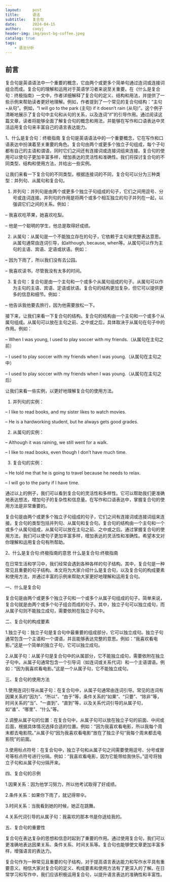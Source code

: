 ```yaml
---
layout:     post
title:      语法
subtitle:   复合句
date:       2024-04-15
author:     caoyj
header-img: img/post-bg-coffee.jpeg
catalog: true
tags:
    - 语法分析
---
```


## 前言

复合句是英语语法中一个重要的概念，它由两个或更多个简单句通过连词或连接词组合而成。复合句的理解和运用对于英语学习者来说至关重要。在《什么是复合句：终极指南》一文中，作者详细解释了复合句的定义、结构和用法，并提供了一些示例来帮助读者更好地理解。例如，作者提到了一个常见的复合句结构：“主句+从句”。例如，“I will go to the park (主句) if it doesn’t rain (从句)”。这个例子清晰地展示了复合句中主句和从句的关系，以及连词“if”的引导作用。通过阅读这篇文章，读者将能够全面了解复合句的概念和用法，并能够在写作和口语表达中灵活运用复合句来丰富自己的语言表达能力。

1、什么是复合句：终极指南
复合句是英语语法中的一个重要概念，它在写作和口语表达中扮演着至关重要的角色。复合句由两个或更多个独立子句组成，每个子句都有自己的主语和谓语，同时它们之间还有连接词或连接词组来连接。复合句的使用可以使句子更加丰富多样，增加表达的灵活性和准确性。我们将探讨复合句的不同类型、结构和使用方法，并给出一些实例。

让我们来看一下复合句的不同类型。根据连接词的不同，复合句可以分为三种类型：并列句、从属句和复合句。

1. 并列句：并列句是由两个或更多个独立子句组成的句子，它们之间用逗号、分号或连词连接。并列句的作用是将两个或多个相互独立的句子并列在一起，以强调它们之间的关系。例如：

– 我喜欢吃苹果，她喜欢吃梨。

– 他是一个聪明的学生，他总是取得好成绩。

2. 从属句：从属句是一个不能独立存在的句子，它依赖于主句来完整表达意思。从属句通常由连词引导，如although, because, when等。从属句可以作为主句的主语、宾语、定语或状语。例如：

– 因为下雨了，所以我们没有去公园。

– 我喜欢读书，尽管我没有太多的时间。

3. 复合句：复合句是由一个主句和一个或多个从属句组成的句子。从属句可以作为主句的主语、宾语、定语或状语。复合句的结构更加复杂，但它可以提供更多的信息和细节。例如：

– 他告诉我他要去旅行，因为他需要放松一下。

接下来，让我们来看一下复合句的结构。复合句的结构由一个主句和一个或多个从属句组成。从属句可以放在主句之前、之中或之后，具体取决于从属句在句子中的作用。例如：

– When I was young, I used to play soccer with my friends.（从属句在主句之前）

– I used to play soccer with my friends when I was young.（从属句在主句之中）

– I used to play soccer with my friends when I was young.（从属句在主句之后）

让我们来看一些实例，以更好地理解复合句的使用方法。

1. 并列句的实例：

– I like to read books, and my sister likes to watch movies.

– He is a hardworking student, but he always gets good grades.

2. 从属句的实例：

– Although it was raining, we still went for a walk.

– I like to read books, even though I don’t have much time.

3. 复合句的实例：

– He told me that he is going to travel because he needs to relax.

– I will go to the party if I have time.

通过以上的例子，我们可以看到复合句的灵活性和多样性。它可以帮助我们更准确地表达想法，增加句子的复杂性和信息量。在写作和口语表达中，掌握复合句的使用方法是非常重要的。

复合句是由两个或更多个独立子句组成的句子，它们之间有连接词或连接词组来连接。复合句的类型包括并列句、从属句和复合句。复合句的结构由一个主句和一个或多个从属句组成，从属句可以放在主句之前、之中或之后。通过掌握复合句的使用方法，我们可以使句子更加丰富多样，增加表达的灵活性和准确性。希望本文对你理解和运用复合句有所帮助。

2、什么是复合句:终极指南的意思
什么是复合句:终极指南

在日常生活和学习中，我们经常会遇到各种各样的句子结构。其中，复合句是一种常见且重要的句子结构。本文将为大家介绍什么是复合句，以及复合句的构成要素和使用方法，并通过丰富的示例来帮助大家更好地理解和运用复合句。

一、什么是复合句

复合句是由两个或更多个独立子句和一个或多个从属子句组成的句子。简单来说，复合句就是由两个或多个句子组合而成的句子。其中，独立子句可以独立成句，而从属子句则不能独立成句，需要依附在独立子句中。

二、复合句的构成要素

1.独立子句：独立子句是复合句中最重要的组成部分，它可以独立成句。独立子句通常包含一个主语和一个谓语，并且能够表达完整的意思。例如：“我喜欢看电影。”这是一个简单的独立子句，它可以独立成句。

2.从属子句：从属子句是复合句中的从属部分，它不能独立成句，需要依附在独立子句中。从属子句通常包含一个引导词（如连词或关系代词）和一个主语谓语。例如：“因为我喜欢看电影。”这是一个从属子句，它不能独立成句。

三、复合句的使用方法

1.使用连词引导从属子句：在复合句中，从属子句通常由连词引导。常见的连词有因果关系的“因为”、“所以”、“由于”等，条件关系的“如果”、“只要”、“除非”等，时间关系的“当”、“一直到”、“直到”等，以及关系代词引导的从属子句，如“谁”、“哪里”、“什么”等。

2.调整从属子句的位置：在复合句中，从属子句可以放在独立子句的前面、中间或后面，根据具体情况选择合适的位置。例如：“因为我喜欢看电影，所以我每个周末都去电影院。”从属子句“因为我喜欢看电影”放在了独立子句“我每个周末都去电影院”的前面。

3.使用标点符号：在复合句中，独立子句和从属子句之间需要使用逗号、分号或冒号等标点符号进行分隔。例如：“我喜欢看电影，因为它能带给我快乐。”逗号将独立子句和从属子句分隔开来。

四、复合句的示例

1.因果关系：因为他学习努力，所以他考试取得了好成绩。

2.条件关系：如果你下雨了，就记得带伞。

3.时间关系：当我看到她的时候，她正在跳舞。

4.关系代词引导的从属子句：我喜欢的那本书是你送给我的。

五、复合句的重要性

复合句在表达复杂的思想和信息时起到了重要的作用。通过使用复合句，我们可以更准确地表达因果关系、条件关系、时间关系等。复合句也能够使文章更加丰富多样，增强语言的表达力。

复合句作为一种常见且重要的句子结构，对于提高语言表达能力和写作水平具有重要意义。相信大家对复合句的定义、构成要素和使用方法有了更深入的了解。在日常学习和写作中，我们应该积极运用复合句，以提升语言表达的准确性和丰富性。
